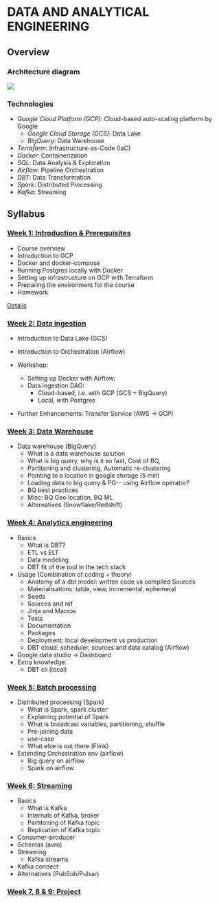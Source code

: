 # DATA AND ANALYTICAL ENGINEERING



## Overview

### Architecture diagram
<img src="images/architecture/arch_1.jpg"/>

### Technologies
* *Google Cloud Platform (GCP)*: Cloud-based auto-scaling platform by Google
  * *Google Cloud Storage (GCS)*: Data Lake
  * *BigQuery*: Data Warehouse
* *Terraform*: Infrastructure-as-Code (IaC)
* *Docker*: Containerization
* *SQL*: Data Analysis & Exploration
* *Airflow*: Pipeline Orchestration
* *DBT*: Data Transformation
* *Spark*: Distributed Processing
* *Kafka*: Streaming

## Syllabus

### [Week 1: Introduction & Prerequisites](week_1_basics_n_setup)

* Course overview
* Introduction to GCP
* Docker and docker-compose 
* Running Postgres locally with Docker
* Setting up infrastructure on GCP with Terraform
* Preparing the environment for the course
* Homework

[Details](week_1_basics_n_setup)



### [Week 2: Data ingestion](week_2_data_ingestion)


* Introduction to Data Lake (GCS) 
  
* Introduction to Orchestration (Airflow) 
  
* Workshop:
  * Setting up Docker with Airflow:
  * Data ingestion DAG: 
    * Cloud-based, i.e. with GCP (GCS + BigQuery)
    * Local, with Postgres

* Further Enhancements: Transfer Service (AWS -> GCP)



### [Week 3: Data Warehouse](week_3_data_warehouse)


* Data warehouse (BigQuery)
    * What is a data warehouse solution
    * What is big query, why is it so fast, Cost of BQ, 
    * Partitoning and clustering, Automatic re-clustering 
    * Pointing to a location in google storage (5 min)
    * Loading data to big query & PG-- using Airflow operator?
    * BQ best practices
    * Misc: BQ Geo location, BQ ML 
    * Alternatives (Snowflake/Redshift)



### [Week 4: Analytics engineering](week_4_analytics_engineering/taxi_rides_ny/)



* Basics 
    * What is DBT?
    * ETL vs ELT 
    * Data modeling
    * DBT fit of the tool in the tech stack
* Usage (Combination of coding + theory)
    * Anatomy of a dbt model: written code vs compiled Sources
    * Materialisations: table, view, incremental, ephemeral  
    * Seeds 
    * Sources and ref  
    * Jinja and Macros 
    * Tests  
    * Documentation 
    * Packages 
    * Deployment: local development vs production 
    * DBT cloud: scheduler, sources and data catalog (Airflow)
* Google data studio -> Dashboard
* Extra knowledge:
    * DBT cli (local)




### [Week 5: Batch processing](week_5_batch_processing)


* Distributed processing (Spark) 
    * What is Spark, spark cluster
    * Explaining potential of Spark
    * What is broadcast variables, partitioning, shuffle
    * Pre-joining data 
    * use-case
    * What else is out there (Flink)
* Extending Orchestration env (airflow)
    * Big query on airflow
    * Spark on airflow 



### [Week 6: Streaming](week_6_stream_processing)



* Basics
    * What is Kafka
    * Internals of Kafka, broker
    * Partitoning of Kafka topic
    * Replication of Kafka topic
* Consumer-producer
* Schemas (avro)
* Streaming
    * Kafka streams
* Kafka connect
* Alternatives (PubSub/Pulsar)





### [Week 7, 8 & 9: Project](project)









